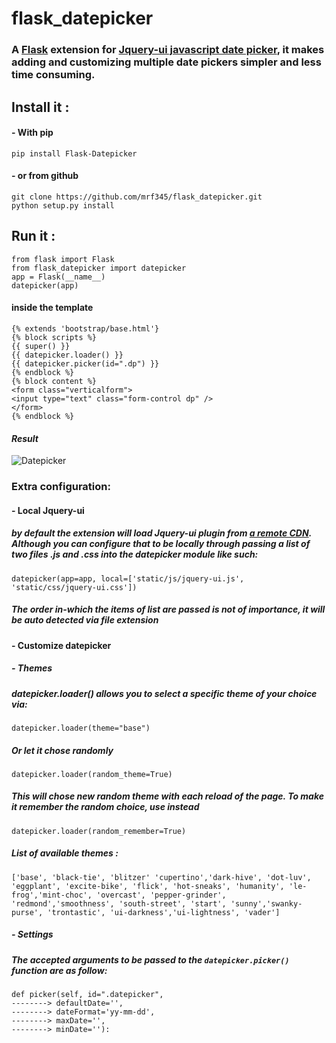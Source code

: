 # flask_datepicker
### A [Flask][a29e93c5] extension for [Jquery-ui javascript date picker][3dec2ee7], it makes adding and customizing multiple date pickers simpler and less time consuming.

  [a29e93c5]: http://flask.pocoo.org/ "Flask website"
  [3dec2ee7]: https://jqueryui.com/datepicker/ "Jquery-ui datepicker"

## Install it :
#### - With pip
`pip install Flask-Datepicker` <br />
#### - or from github
`git clone https://github.com/mrf345/flask_datepicker.git`<br />
`python setup.py install`
## Run it :
`from flask import Flask` <br />
`from flask_datepicker import datepicker` <br />
`app = Flask(__name__)` <br />
`datepicker(app)` <br />
#### inside the template
`{% extends 'bootstrap/base.html'}` <br />
`{% block scripts %}` <br />
`{{ super() }}` <br />
`{{ datepicker.loader() }}` <br />
`{{ datepicker.picker(id=".dp") }}` <br />
`{% endblock %}`<br />
`{% block content %}` <br />
`<form class="verticalform">`<br />
`<input type="text" class="form-control dp" />` <br />
`</form>`<br />
`{% endblock %}` <br />

#### _Result_
![Datepicker](https://raw.githubusercontent.com/usb-resetter/usb-resetter.github.io/master/images/datepicker.png)
### Extra configuration:
#### - Local Jquery-ui
##### by default the extension will load Jquery-ui plugin from [a remote CDN][25530337]. Although you can configure that to be locally through passing a list of two files .js and .css into the datepicker module like such:
`datepicker(app=app, local=['static/js/jquery-ui.js', 'static/css/jquery-ui.css'])`
##### _The order in-which the items of list are passed is not of importance, it will be auto detected via file extension_

[25530337]: https://code.jquery.com/ui/ "Jquery-ui CDN"

#### - Customize datepicker
##### - Themes
##### datepicker.loader() allows you to select a specific theme of your choice via:
`datepicker.loader(theme="base")`
##### _Or let it chose randomly_
`datepicker.loader(random_theme=True)`
##### _This will chose new random theme with each reload of the page. To make it remember the random choice, use instead_
`datepicker.loader(random_remember=True)`
##### _List of available themes :_
`['base', 'black-tie', 'blitzer' 'cupertino','dark-hive', 'dot-luv', 'eggplant', 'excite-bike', 'flick', 'hot-sneaks', 'humanity', 'le-frog','mint-choc', 'overcast', 'pepper-grinder', 'redmond','smoothness', 'south-street', 'start', 'sunny','swanky-purse', 'trontastic', 'ui-darkness','ui-lightness', 'vader']`

##### - Settings
##### The accepted arguments to be passed to the `datepicker.picker()` function are as follow:
`def picker(self, id=".datepicker",` <br />
`--------> defaultDate='',` <br />
`--------> dateFormat='yy-mm-dd',`<br />
`--------> maxDate='',`<br />
`--------> minDate=''):`<br />
